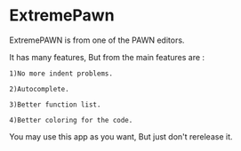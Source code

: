 ExtremePawn
===========

ExtremePAWN is from one of the PAWN editors.

It has many features, But from the main features are : 

	1)No more indent problems.
	
	2)Autocomplete.
	
	3)Better function list.
	
	4)Better coloring for the code.
	
You may use this app as you want, But just don't rerelease it.
